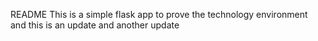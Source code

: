 README
This is a simple flask app to prove the technology environment
and this is an update
and another update